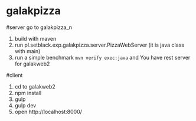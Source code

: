 # galakpizza

#server
go to galakpizza_n
1. build with maven
2. run pl.setblack.exp.galakpizza.server.PizzaWebServer 
(it is java class with main)
3. run a simple benchmark
`mvn verify exec:java`
and You have rest server for galakweb2

#client
1. cd to galakweb2
 2. npm install
 3. gulp
 4. gulp dev
  5. open http://localhost:8000/
 
